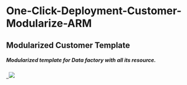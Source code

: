 # One-Click-Deployment-Customer-Modularize-ARM 

<h2>Modularized Customer Template</h2>
<h5>Modularized template for Data factory with all its resource.<h5>
<a href="https%3A%2F%2Fraw.githubusercontent.com%2FAhmad12506%2FNY-Customer-Modularize-ARM%2Fmain%2FMainTemplate.json" target="_blank">
  <img src="https://aka.ms/deploytoazurebutton"/>
</a>
